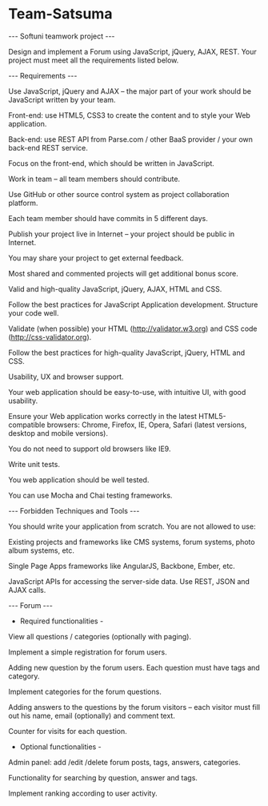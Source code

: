 # Team-Satsuma

--- Softuni teamwork project ---

Design and implement a Forum using JavaScript, jQuery, AJAX, REST. Your project must meet all the requirements listed below.


--- Requirements ---

Use JavaScript, jQuery and AJAX – the major part of your work should be JavaScript written by your team.

Front-end: use HTML5, CSS3 to create the content and to style your Web application.

Back-end: use REST API from Parse.com / other BaaS provider / your own back-end REST service.

Focus on the front-end, which should be written in JavaScript.

Work in team – all team members should contribute.

Use GitHub or other source control system as project collaboration platform.

Each team member should have commits in 5 different days.

Publish your project live in Internet – your project should be public in Internet.

You may share your project to get external feedback.

Most shared and commented projects will get additional bonus score.

Valid and high-quality JavaScript, jQuery, AJAX, HTML and CSS.

Follow the best practices for JavaScript Application development. Structure your code well.

Validate (when possible) your HTML (http://validator.w3.org) and CSS code (http://css-validator.org).

Follow the best practices for high-quality JavaScript, jQuery, HTML and CSS.

Usability, UX and browser support.

Your web application should be easy-to-use, with intuitive UI, with good usability.

Ensure your Web application works correctly in the latest HTML5-compatible browsers: Chrome, Firefox, IE, Opera, Safari (latest versions, desktop and mobile versions).

You do not need to support old browsers like IE9.

Write unit tests.

You web application should be well tested.

You can use Mocha and Chai testing frameworks.


--- Forbidden Techniques and Tools ---

You should write your application from scratch. You are not allowed to use:

Existing projects and frameworks like CMS systems, forum systems, photo album systems, etc.

Single Page Apps frameworks like AngularJS, Backbone, Ember, etc.

JavaScript APIs for accessing the server-side data. Use REST, JSON and AJAX calls.


--- Forum ---


- Required functionalities -

View all questions / categories (optionally with paging).

Implement a simple registration for forum users.

Adding new question by the forum users. Each question must have tags and category.

Implement categories for the forum questions.

Adding answers to the questions by the forum visitors – each visitor must fill out his name, email (optionally) and comment text.

Counter for visits for each question.


- Optional functionalities -

Admin panel: add /edit /delete forum posts, tags, answers, categories.

Functionality for searching by question, answer and tags.

Implement ranking according to user activity.

